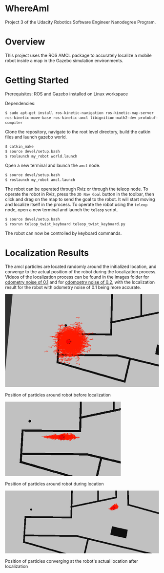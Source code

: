 # WhereAmI
Project 3 of the Udacity Robotics Software Engineer Nanodegree Program.

# Overview
This project uses the ROS AMCL package to accurately localize a mobile robot inside a map in the Gazebo simulation environments.

# Getting Started
Prerequisites: ROS and Gazebo installed on Linux workspace

Dependencies:
```
$ sudo apt-get install ros-kinetic-navigation ros-kinetic-map-server ros-kinetic-move-base ros-kinetic-amcl libignition-math2-dev protobuf-compiler
```
Clone the repository, navigate to the root level directory, build the catkin files and launch gazebo world. 
```
$ catkin_make
$ source devel/setup.bash
$ roslaunch my_robot world.launch
```
Open a new terminal and launch the ```amcl``` node.
```
$ source devel/setup.bash
$ roslaunch my_robot amcl.launch
```
The robot can be operated through Rviz or through the teleop node. To operate the robot in Rviz, press the ```2D Nav Goal``` button in the toolbar, then click and drag on the map to send the goal to the robot. It will start moving and localize itself in the process.
To operate the robot using the ```teleop``` node, open a new terminal and launch the ```teleop``` script.
```
$ source devel/setup.bash
$ rosrun teleop_twist_keyboard teleop_twist_keyboard.py
```
The robot can now be controlled by keyboard commands.

# Localization Results
The amcl particles are located randomly around the initialized location, and converge to the actual position of the robot during the localization process. Videos of the localization process can be found in the images folder for [odometry noise of 0.1](images/localization1.mp4) and for [odomoetry noise of 0.2](images/localization2.mp4), with the localization result for the robot with odometry noise of 0.1 being more accurate.


![](images/localization0.png)

Position of particles around robot before localization

![](images/localization2.png)

Position of particles around robot during location

![](images/localization5.png)

Position of particles converging at the robot's actual location after localization
